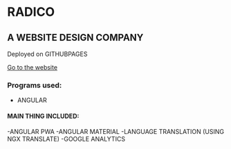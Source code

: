 # RADICO


## A WEBSITE DESIGN COMPANY 

Deployed on GITHUBPAGES

[Go to the website ]( https://roypa123.github.io/ron)

### Programs used:
- ANGULAR

####  MAIN THING INCLUDED:
-ANGULAR PWA
-ANGULAR MATERIAL
-LANGUAGE TRANSLATION (USING NGX TRANSLATE)
-GOOGLE ANALYTICS

